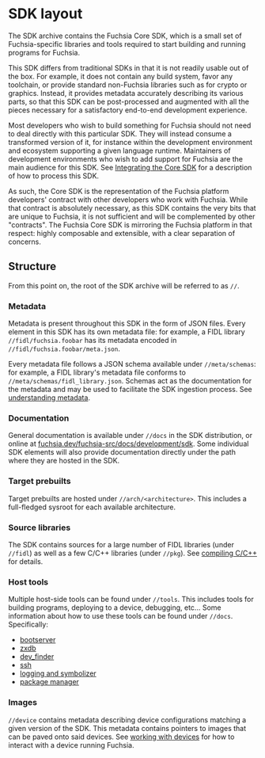 # SDK layout

The SDK archive contains the Fuchsia Core SDK, which is a small set of
Fuchsia-specific libraries and tools required to start building and running
programs for Fuchsia.

This SDK differs from traditional SDKs in that it is not readily usable out of
the box.
For example, it does not contain any build system, favor any
toolchain, or provide standard non-Fuchsia libraries such as for crypto or
graphics.
Instead, it provides metadata accurately describing its various
parts, so that this SDK can be post-processed and augmented with all the pieces
necessary for a satisfactory end-to-end development experience.

Most developers who wish to build something for Fuchsia should not need to
deal directly with this particular SDK.
They will instead consume a transformed version of it, for instance within the
development environment and ecosystem supporting a given language runtime.
Maintainers of development environments who wish to add support for Fuchsia are
the main audience for this SDK.
See [Integrating the Core SDK](integrating.md) for a description of how to process this
SDK.

As such, the Core SDK is the representation of the Fuchsia platform developers'
contract with other developers who work with Fuchsia.
While that contract is absolutely necessary, as this SDK contains the very bits
that are unique to Fuchsia, it is not sufficient and will be complemented by
other "contracts".
The Fuchsia Core SDK is mirroring the Fuchsia platform in that respect: highly
composable and extensible, with a clear separation of concerns.


## Structure

From this point on, the root of the SDK archive will be referred to as `//`.

### Metadata

Metadata is present throughout this SDK in the form of JSON files.
Every element in this SDK has its own metadata file: for example, a FIDL library
`//fidl/fuchsia.foobar` has its metadata encoded in
`//fidl/fuchsia.foobar/meta.json`.

Every metadata file follows a JSON schema available under `//meta/schemas`: for
example, a FIDL library's metadata file conforms to
`//meta/schemas/fidl_library.json`.
Schemas act as the documentation for the metadata and may be used to facilitate
the SDK ingestion process. See [understanding metadata](understanding_metadata.md).

### Documentation

General documentation is available under `//docs` in the SDK distribution, or
 online at [fuchsia.dev/fuchsia-src/docs/development/sdk](/docs/development/sdk).
Some individual SDK elements will also provide documentation directly under the
path where they are hosted in the SDK.

### Target prebuilts

Target prebuilts are hosted under `//arch/<architecture>`.
This includes a full-fledged sysroot for each available architecture.

### Source libraries

The SDK contains sources for a large number of FIDL libraries (under
`//fidl`) as well as a few C/C++ libraries (under `//pkg`). See [compiling C/C++](documentation/compilation.md)
for details.

### Host tools

Multiple host-side tools can be found under `//tools`.
This includes tools for building programs, deploying to a device, debugging,
etc...
Some information about how to use these tools can be found under `//docs`.
Specifically:

* [bootserver](documentation/bootserver.md)
* [zxdb](documentation/debugger.md)
* [dev_finder](documentation/device_discovery.md)
* [ssh](documentation/ssh.md)
* [logging and symbolizer](documentation/logging.md)
* [package manager](documentation/packages.md)

### Images

`//device` contains metadata describing device configurations matching a given
version of the SDK.
This metadata contains pointers to images that can be paved onto said devices.
See [working with devices](documentation/devices.md) for how to interact with a device
running Fuchsia.
